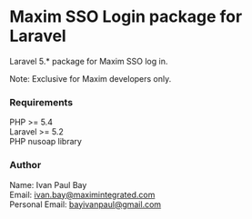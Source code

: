 # Maxim SSO Login package for Laravel

Laravel 5.* package for Maxim SSO log in.

Note: Exclusive for Maxim developers only.

### Requirements

PHP >= 5.4<br />
Laravel >= 5.2<br />
PHP nusoap library<br />


### Author
Name: Ivan Paul Bay<br />
Email: ivan.bay@maximintegrated.com<br />
Personal Email: bayivanpaul@gmail.com<br />




